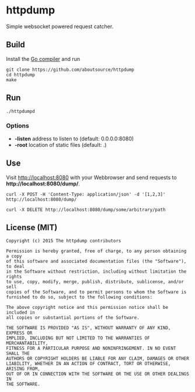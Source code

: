 # httpdump

Simple websocket powered request catcher.

## Build

Install the [Go compiler](https://golang.org/) and run

```
git clone https://github.com/aboutsource/httpdump
cd httpdump
make
```

## Run

```
./httpdumpd
```

### Options

- **-listen** address to listen to (default: 0.0.0.0:8080)
- **-root** location of static files (default: .)

## Use

Visit [http://localhost:8080](http://localhost:8080) with your Webbrowser and
send requests to **http://localhost:8080/dump/**.

```
curl -X POST -H 'Content-Type: application/json' -d '[1,2,3]' http://localhost:8080/dump/

curl -X DELETE http://localhost:8080/dump/some/arbitrary/path
```

## License (MIT)

```
Copyright (c) 2015 The httpdump contributors

Permission is hereby granted, free of charge, to any person obtaining a copy
of this software and associated documentation files (the "Software"), to deal
in the Software without restriction, including without limitation the rights
to use, copy, modify, merge, publish, distribute, sublicense, and/or sell
copies of the Software, and to permit persons to whom the Software is
furnished to do so, subject to the following conditions:

The above copyright notice and this permission notice shall be included in
all copies or substantial portions of the Software.

THE SOFTWARE IS PROVIDED "AS IS", WITHOUT WARRANTY OF ANY KIND, EXPRESS OR
IMPLIED, INCLUDING BUT NOT LIMITED TO THE WARRANTIES OF MERCHANTABILITY,
FITNESS FOR A PARTICULAR PURPOSE AND NONINFRINGEMENT. IN NO EVENT SHALL THE
AUTHORS OR COPYRIGHT HOLDERS BE LIABLE FOR ANY CLAIM, DAMAGES OR OTHER
LIABILITY, WHETHER IN AN ACTION OF CONTRACT, TORT OR OTHERWISE, ARISING FROM,
OUT OF OR IN CONNECTION WITH THE SOFTWARE OR THE USE OR OTHER DEALINGS IN
THE SOFTWARE.
```
